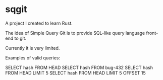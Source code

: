 # sqgit

A project I created to learn Rust.

The idea of Simple Query Git is to provide SQL-like query language front-end to git.

Currently it is very limited.

Examples of valid queries:

SELECT hash FROM HEAD
SELECT hash FROM bug-432
SELECT hash FROM HEAD LIMIT 5
SELECT hash FROM HEAD LIMIT 5 OFFSET 15

